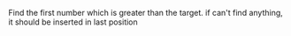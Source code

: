 Find the first number which is greater than the target.
if can't find anything, it should be inserted in last position